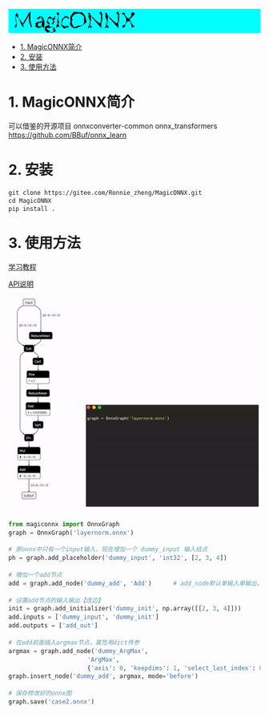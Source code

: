 ![logo](./image/logo.png)

- [1. MagicONNX简介](#1-magiconnx简介)
- [2. 安装](#2-安装)
- [3. 使用方法](#3-使用方法)

# 1. MagicONNX简介

可以借鉴的开源项目
onnxconverter-common
onnx_transformers
<https://github.com/BBuf/onnx_learn>

# 2. 安装

```shell
git clone https://gitee.com/Ronnie_zheng/MagicONNX.git
cd MagicONNX
pip install .
```

# 3. 使用方法

[学习教程](./docs/tutorials.md)

[API说明](./docs/operations.md)

![动画演示](./image/create.gif)

```python
from magiconnx import OnnxGraph
graph = OnnxGraph('layernorm.onnx')

# 原onnx中只有一个input输入，现在增加一个 dummy_input 输入结点
ph = graph.add_placeholder('dummy_input', 'int32', [2, 3, 4])

# 增加一个add节点
add = graph.add_node('dummy_add', 'Add')      # add_node默认单输入单输出，需要手动修改节点输入输出信息

# 设置add节点的输入输出【连边】
init = graph.add_initializer('dummy_init', np.array([[2, 3, 4]]))
add.inputs = ['dummy_input', 'dummy_init']
add.outputs = ['add_out']

# 在add前面插入argmax节点，属性用dict传参
argmax = graph.add_node('dummy_ArgMax',
                      'ArgMax',
                      {'axis': 0, 'keepdims': 1, 'select_last_index': 0})
graph.insert_node('dummy_add', argmax, mode='before')

# 保存修改好的onnx图
graph.save('case2.onnx')
```
